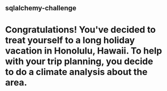 ## sqlalchemy-challenge
# Congratulations! You've decided to treat yourself to a long holiday vacation in Honolulu, Hawaii. To help with your trip planning, you decide to do a climate analysis about the area.

